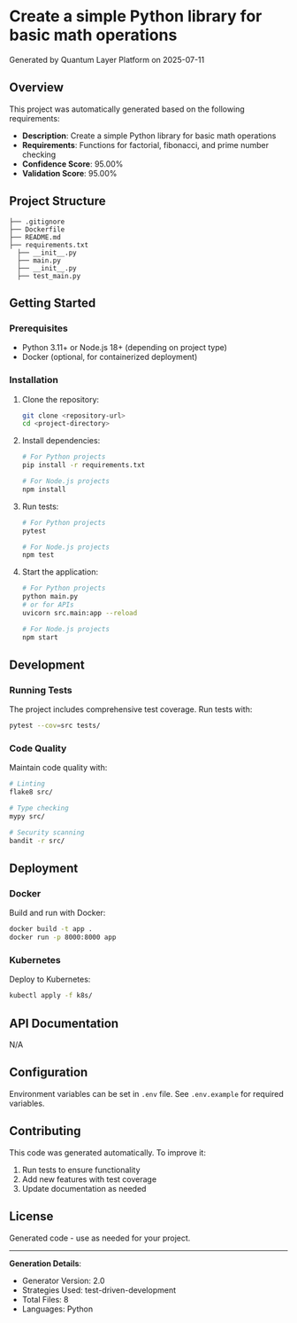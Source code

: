 # Create a simple Python library for basic math operations

Generated by Quantum Layer Platform on 2025-07-11

## Overview

This project was automatically generated based on the following requirements:
- **Description**: Create a simple Python library for basic math operations
- **Requirements**: Functions for factorial, fibonacci, and prime number checking
- **Confidence Score**: 95.00%
- **Validation Score**: 95.00%

## Project Structure

```
├── .gitignore
├── Dockerfile
├── README.md
├── requirements.txt
  ├── __init__.py
  ├── main.py
  ├── __init__.py
  ├── test_main.py
```

## Getting Started

### Prerequisites
- Python 3.11+ or Node.js 18+ (depending on project type)
- Docker (optional, for containerized deployment)

### Installation

1. Clone the repository:
   ```bash
   git clone <repository-url>
   cd <project-directory>
   ```

2. Install dependencies:
   ```bash
   # For Python projects
   pip install -r requirements.txt
   
   # For Node.js projects
   npm install
   ```

3. Run tests:
   ```bash
   # For Python projects
   pytest
   
   # For Node.js projects
   npm test
   ```

4. Start the application:
   ```bash
   # For Python projects
   python main.py
   # or for APIs
   uvicorn src.main:app --reload
   
   # For Node.js projects
   npm start
   ```

## Development

### Running Tests
The project includes comprehensive test coverage. Run tests with:
```bash
pytest --cov=src tests/
```

### Code Quality
Maintain code quality with:
```bash
# Linting
flake8 src/

# Type checking
mypy src/

# Security scanning
bandit -r src/
```

## Deployment

### Docker
Build and run with Docker:
```bash
docker build -t app .
docker run -p 8000:8000 app
```

### Kubernetes
Deploy to Kubernetes:
```bash
kubectl apply -f k8s/
```

## API Documentation

N/A

## Configuration

Environment variables can be set in `.env` file. See `.env.example` for required variables.

## Contributing

This code was generated automatically. To improve it:
1. Run tests to ensure functionality
2. Add new features with test coverage
3. Update documentation as needed

## License

Generated code - use as needed for your project.

---

**Generation Details**:
- Generator Version: 2.0
- Strategies Used: test-driven-development
- Total Files: 8
- Languages: Python
